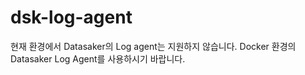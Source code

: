 # dsk-log-agent

현재 환경에서 Datasaker의 Log agent는 지원하지 않습니다. Docker 환경의 Datasaker Log Agent를 사용하시기 바랍니다.
